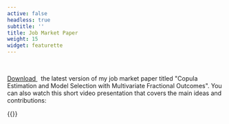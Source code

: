 ```yaml
---
active: false
headless: true
subtitle: ''
title: Job Market Paper
weight: 15
widget: featurette
---
```

&nbsp;

[Download <i class="fa icon fa-file-pdf"></i>](/files/jmp.pdf) &nbsp; the latest version of my job market paper titled "Copula Estimation and Model Selection with Multivariate Fractional Outcomes". You can also watch this short video presentation that covers the main ideas and contributions:

{{<youtube I9tsOseIfxI>}}
